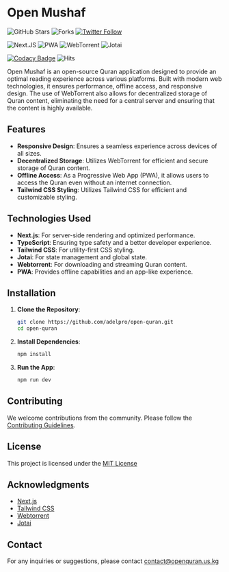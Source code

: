 # Open Mushaf

![GitHub Stars](https://img.shields.io/github/stars/adelpro/open-quran?style=social)
![Forks](https://img.shields.io/github/forks/adelpro/open-quran?style=social)
[![Twitter Follow](https://img.shields.io/twitter/follow/adelpro?style=social)](https://twitter.com/adelpro)

![Next.JS](https://img.shields.io/badge/Next.js-3178C6?logo=next.js&logoColor=fff&style=flat)
![PWA](https://img.shields.io/badge/PWA-1B1F23?logo=pwa&logoColor=fff&style=flat)
![WebTorrent](https://img.shields.io/badge/WebTorrent-20232A?style=flat)
![Jotai](https://img.shields.io/badge/Jotai-20232A?style=flat)

[![Codacy Badge](https://app.codacy.com/project/badge/Grade/270e870a48f342ef9ba384229681db23)](https://app.codacy.com/gh/adelpro/open-quran/dashboard?utm_source=gh&utm_medium=referral&utm_content=&utm_campaign=Badge_grade)
![Hits](https://hits.seeyoufarm.com/api/count/incr/badge.svg?url=https://github.com/adelpro/open-quran&count_bg=%2379C83D&title_bg=%23555555&icon=&icon_color=%23E7E7E7&title=hits&edge_flat=false)

Open Mushaf is an open-source Quran application designed to provide an optimal reading experience across various platforms. Built with modern web technologies, it ensures performance, offline access, and responsive design. The use of WebTorrent also allows for decentralized storage of Quran content, eliminating the need for a central server and ensuring that the content is highly available.

## Features

- **Responsive Design**: Ensures a seamless experience across devices of all sizes.
- **Decentralized Storage**: Utilizes WebTorrent for efficient and secure storage of Quran content.
- **Offline Access**: As a Progressive Web App (PWA), it allows users to access the Quran even without an internet connection.
- **Tailwind CSS Styling**: Utilizes Tailwind CSS for efficient and customizable styling.

## Technologies Used

- **Next.js**: For server-side rendering and optimized performance.
- **TypeScript**: Ensuring type safety and a better developer experience.
- **Tailwind CSS**: For utility-first CSS styling.
- **Jotai**: For state management and global state.
- **Webtorrent**: For downloading and streaming Quran content.
- **PWA**: Provides offline capabilities and an app-like experience.

## Installation

1. **Clone the Repository**:

   ```bash
   git clone https://github.com/adelpro/open-quran.git
   cd open-quran
   ```

2. **Install Dependencies**:

   ```bash
   npm install
   ```

3. **Run the App**:

   ```bash
   npm run dev
   ```

## Contributing

We welcome contributions from the community. Please follow the [Contributing Guidelines](https://github.com/adelpro/open-quran/blob/main/CONTRIBUTING.md).

## License

This project is licensed under the [MIT License](https://choosealicense.com/licenses/mit/)

## Acknowledgments

- [Next.js](https://nextjs.org/)
- [Tailwind CSS](https://tailwindcss.com/)
- [Webtorrent](https://webtorrent.io/)
- [Jotai](https://jotai.org/)

## Contact

For any inquiries or suggestions, please contact [contact@openquran.us.kg](mailto:contact@openquran.us.kg)
